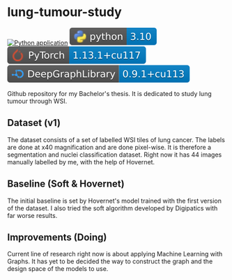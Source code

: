 # lung-tumour-study
[![Python application](https://github.com/Jerry-Master/lung-tumour-study/actions/workflows/python-app.yml/badge.svg)](https://github.com/Jerry-Master/lung-tumour-study/actions/workflows/python-app.yml) [![pyversion](logos/py_version.svg)](https://www.python.org/) [![torchversion](logos/torch_version.svg)](https://pytorch.org/) [![dglversion](logos/dgl_version.svg)](https://www.dgl.ai/)

Github repository for my Bachelor's thesis. It is dedicated to study lung tumour through WSI.

## Dataset (v1)

The dataset consists of a set of labelled WSI tiles of lung cancer. The labels are done at x40 magnification and are done pixel-wise. It is therefore a segmentation and nuclei classification dataset. Right now it has 44 images manually labelled by me, with the help of Hovernet.

## Baseline (Soft & Hovernet)

The initial baseline is set by Hovernet's model trained with the first version of the dataset. I also tried the soft algorithm developed by Digipatics with far worse results.

## Improvements (Doing)

Current line of research right now is about applying Machine Learning with Graphs. It has yet to be decided the way to construct the graph and the design space of the models to use.
